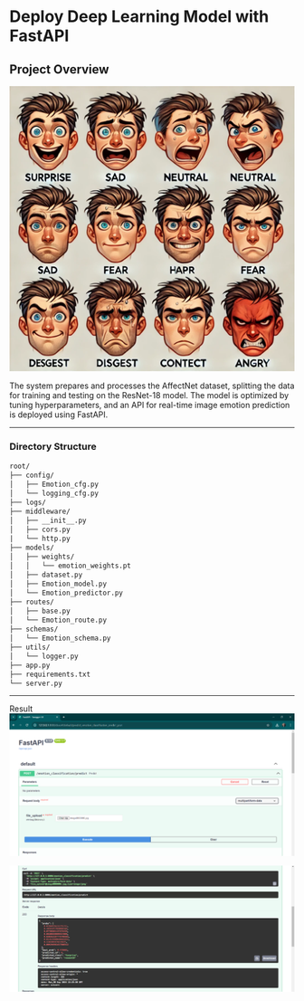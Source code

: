 # Deploy Deep Learning Model with FastAPI
## Project Overview

![Overview](assets/emotion_0.webp)

The system prepares and processes the AffectNet dataset, splitting the data for training and testing on the ResNet-18 model. The model is optimized by tuning hyperparameters, and an API for real-time image emotion prediction is deployed using FastAPI. 

---

### Directory Structure
```
root/
├── config/
│   ├── Emotion_cfg.py
│   └── logging_cfg.py
├── logs/
├── middleware/
│   ├── __init__.py
│   ├── cors.py
|   └── http.py
├── models/
│   ├── weights/
│   │   └── emotion_weights.pt
│   ├── dataset.py
│   ├── Emotion_model.py
│   └── Emotion_predictor.py
├── routes/
│   ├── base.py
│   └── Emotion_route.py
├── schemas/
│   └── Emotion_schema.py
├── utils/
│   └── logger.py
├── app.py
├── requirements.txt
└── server.py

```

---

Result
![Result](assets/emotion_1.png)

![Image](assets/emotion_2.png)

